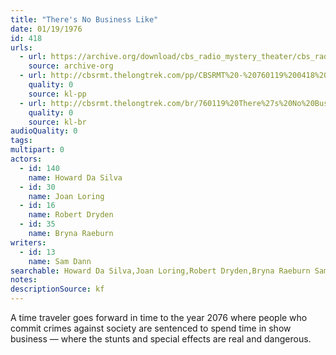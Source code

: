 ```yaml
---
title: "There's No Business Like"
date: 01/19/1976
id: 418
urls: 
  - url: https://archive.org/download/cbs_radio_mystery_theater/cbs_radio_mystery_theater-0401-0450.zip/cbs_radio_mystery_theater-0401-0450%2Fcbsrmt_0418_theres_no_business_like.mp3
    source: archive-org
  - url: http://cbsrmt.thelongtrek.com/pp/CBSRMT%20-%20760119%200418%20There%27s%20No%20Business%20Like_pp.mp3
    quality: 0
    source: kl-pp
  - url: http://cbsrmt.thelongtrek.com/br/760119%20There%27s%20No%20Business%20Like-WOR.mp3
    quality: 0
    source: kl-br
audioQuality: 0
tags: 
multipart: 0
actors:  
  - id: 140
    name: Howard Da Silva  
  - id: 30
    name: Joan Loring  
  - id: 16
    name: Robert Dryden  
  - id: 35
    name: Bryna Raeburn
writers:  
  - id: 13
    name: Sam Dann
searchable: Howard Da Silva,Joan Loring,Robert Dryden,Bryna Raeburn Sam Dann
notes: 
descriptionSource: kf
---
```

A time traveler goes forward in time to the year 2076 where people who commit crimes against society are sentenced to spend time in show business — where the stunts and special effects are real and dangerous.